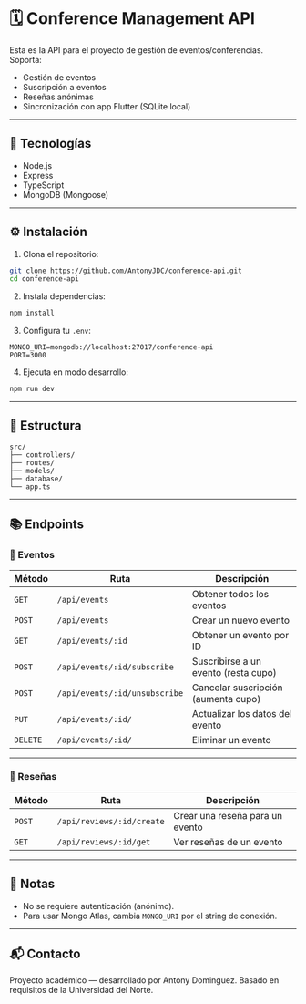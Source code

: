 # 🗓️ Conference Management API

Esta es la API para el proyecto de gestión de eventos/conferencias. Soporta:

- Gestión de eventos
- Suscripción a eventos
- Reseñas anónimas
- Sincronización con app Flutter (SQLite local)

---

## 🚀 Tecnologías

- Node.js
- Express
- TypeScript
- MongoDB (Mongoose)

---

## ⚙️ Instalación

1. Clona el repositorio:

```bash
git clone https://github.com/AntonyJDC/conference-api.git
cd conference-api
```

2. Instala dependencias:

```bash
npm install
```

3. Configura tu `.env`:

```env
MONGO_URI=mongodb://localhost:27017/conference-api
PORT=3000
```

4. Ejecuta en modo desarrollo:

```bash
npm run dev
```

---

## 📁 Estructura

```
src/
├── controllers/
├── routes/
├── models/
├── database/
└── app.ts
```

---

## 📚 Endpoints

### 📌 Eventos

| Método | Ruta | Descripción |
|--------|------|-------------|
| `GET` | `/api/events` | Obtener todos los eventos |
| `POST` | `/api/events` | Crear un nuevo evento |
| `GET` | `/api/events/:id` | Obtener un evento por ID |
| `POST` | `/api/events/:id/subscribe` | Suscribirse a un evento (resta cupo) |
| `POST` | `/api/events/:id/unsubscribe` | Cancelar suscripción (aumenta cupo) |
| `PUT` | `/api/events/:id/` | Actualizar los datos del evento |
| `DELETE` | `/api/events/:id/` | Eliminar un evento |

---

### 📝 Reseñas

| Método | Ruta | Descripción |
|--------|------|-------------|
| `POST` | `/api/reviews/:id/create` | Crear una reseña para un evento |
| `GET` | `/api/reviews/:id/get` | Ver reseñas de un evento |

---

## 📌 Notas

- No se requiere autenticación (anónimo).
- Para usar Mongo Atlas, cambia `MONGO_URI` por el string de conexión.

---

## 📬 Contacto

Proyecto académico — desarrollado por Antony Dominguez.
Basado en requisitos de la Universidad del Norte.
